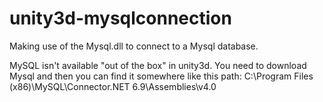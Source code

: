 # unity3d-mysqlconnection
Making use of the Mysql.dll to connect to a Mysql database.

MySQL isn't available "out of the box" in unity3d.
You need to download Mysql and then you can find it somewhere like this path: C:\Program Files (x86)\MySQL\Connector.NET 6.9\Assemblies\v4.0
